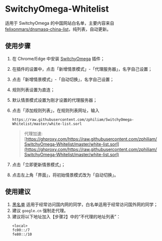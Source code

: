 # SwitchyOmega-Whitelist
适用于 SwitchyOmega 的中国网站白名单，主要内容来自 [felixonmars/dnsmasq-china-list](https://github.com/felixonmars/dnsmasq-china-list)，纯列表，自动更新。

## 使用步骤
1. 在 Chrome/Edge 中安装 [SwitchyOmega](https://chrome.google.com/webstore/detail/proxy-switchyomega/padekgcemlokbadohgkifijomclgjgif) 插件；
2. 在插件的设置中，点击「新增情景模式」-「代理服务器」，名字自己设置；
3. 点击「新增情景模式」-「自动切换」，名字自己设置；
4. 规则列表设置为直连；
5. 默认情景模式设置为刚才设置的代理服务器；
6. 点击「添加规则列表」，在规则列表网址，输入
    ```
    https://raw.githubusercontent.com/zphiliam/SwitchyOmega-Whitelist/master/white-list.sorl
    ```
    > 代理加速: [https://ghproxy.com/https://raw.githubusercontent.com/zphiliam/SwitchyOmega-Whitelist/master/white-list.sorl](https://ghproxy.com/https://raw.githubusercontent.com/zphiliam/SwitchyOmega-Whitelist/master/white-list.sorl)

8. 点击「立即更新情景模式」；
9. 点击左上角「界面」，将初始情景模式改为「自动切换」。


## 使用建议
1. [黑名单](https://raw.githubusercontent.com/gfwlist/gfwlist/master/gfwlist.txt) 适用于经常访问国内网的同学，白名单适用于经常访问国外网的同学；
2. 建议 `google.cn` 强制走代理。
3. 建议将以下地址加入【步骤2】中的“不代理的地址列表”：
    ```
    <local>  
    fc00::/7  
    fe80::/10
    ```